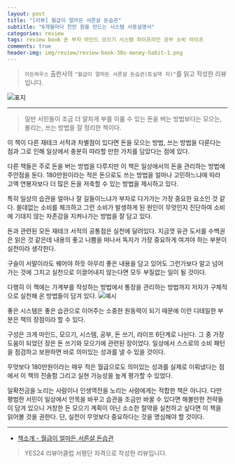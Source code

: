 ```yaml
---  
layout: post  
title: "[리뷰] 월급이 얼마든 서른살 돈습관"  
subtitle: "6개월마다 천만 원을 만드는 시스템 사용설명서"  
categories: review  
tags: review book 돈 부자 마인드 모으기 시스템 파이프라인 공부 소비 라이프   
comments: true  
header-img: img/review/review-book-30s-money-habit-1.png
---  
```

  
> `이든하우스` 출판사의 `"월급이 얼마든 서른살 돈습관(토실댁 저)"`를 읽고 작성한 리뷰입니다.  

![표지](https://theorydb.github.io/assets/img/review/review-book-30s-money-habit-1.png)  

---

> 일반 서민들이 조금 더 알차게 부를 이룰 수 있는 돈을 버는 방법보다는 모으는, 불리는, 쓰는 방법을 잘 정리한 책이다.

이 책이 다른 재테크 서적과 차별점이 있다면 돈을 모으는 방법, 쓰는 방법을 다룬다는 점과 그로 인해 일상에서 충분히 따라할 만한 가치를 담았다는 점에 있다.

다른 책들은 주로 돈을 버는 방법을 다루지만 이 책은 일상에서의 돈을 관리하는 방법에 주안점을 둔다. 180만원이라는 적은 돈으로도 쓰는 방법을 얼마나 고민하느냐에 따라 고액 연봉자보다 더 많은 돈을 저축할 수 있는 방법을 제시하고 있다. 

특히 일상의 습관을 얼마나 잘 길들이느냐가 부자로 다가가는 가장 중요한 요소인 것 같다. 쓸데없는 소비를 체크하고 그런 소비가 발생하게 된 원인이 무엇인지 진단하여 소비에 기대지 않는 자존감을 지켜나가는 방법을 잘 담고 있다. 

돈과 관련된 모든 재테크 서적의 공통점은 실천에 달려있다. 지금껏 유관 도서를 수백권은 읽은 것 같은데 내용의 좋고 나쁨을 떠나서 독자가 가장 중요하게 여겨야 하는 부분이 실천이라 생각한다. 

구슬이 서말이라도 꿰어야 하듯 아무리 좋은 내용을 담고 있어도 그런가보다 알고 넘어가는 것에 그치고 실천으로 이끌어내지 않는다면 모두 부질없는 일이 될 것이다.

다행히 이 책에는 가계부를 작성하는 방법에서 통장을 관리하는 방법까지 저자가 구체적으로 실천해 온 방법들이 담겨 있다. 
![예시](https://theorydb.github.io/assets/img/review/review-book-30s-money-habit-2.png)  

좋은 시스템은 좋은 습관으로 이어주는 소중한 원동력이 되기 때문에 이런 디테일한 부분은 책의 장점이라 할 수 있다. 

구성은 크게 마인드, 모으기, 시스템, 공부, 돈 쓰기, 라이프 6단계로 나뉜다. 그 중 가장 도움이 되었던 장은 돈 쓰기와 모으기에 관련된 장이었다. 일상에서 스스로의 소비 패턴을 점검하고 보완하면 바로 의미있는 성과를 낼 수 있을 것이다. 

무엇보다 180만원이라는 매우 적은 월급으로도 의미있는 성과를 실제로 이뤄냈다는 점에서 이 책의 진솔함 그리고 실현 가능성을 높게 평가할 수 있었다. 

일확천금을 노리는 사람이나 인생역전을 노리는 사람에게는 적합한 책은 아니다. 다만 평범한 서민이 일상에서 안목을 바꾸고 습관을 조금만 바꿀 수 있다면 해볼만한 전략들이 담겨 있으니 거창한 돈 모으기 계획이 아닌 소소한 절약을 실천하고 싶다면 이 책을 읽어볼 것을 권한다. 단, 실천이 무엇보다 중요하다는 것을 명심해야 할 것이다.

---

* [책소개 - 월급이 얼마든 서른살 돈습관](http://www.yes24.com/Product/Goods/108805435)

> YES24 리뷰어클럽 서평단 자격으로 작성한 리뷰입니다.
